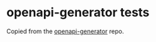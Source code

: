 # openapi-generator tests

Copied from the [openapi-generator](https://github.com/OpenAPITools/openapi-generator/tree/master/modules/openapi-generator/src/test/resources) repo.
